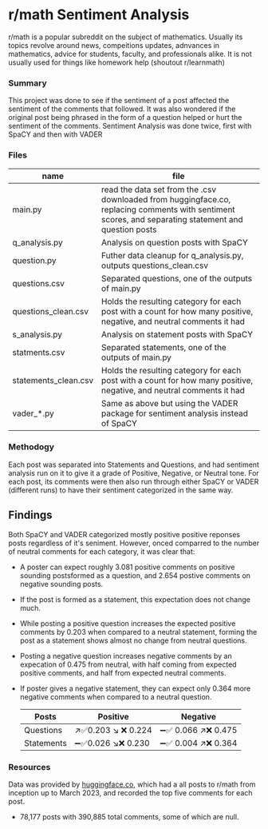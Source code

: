 # r/math Sentiment Analysis
r/math is a popular subreddit on the subject of mathematics. Usually its topics revolve around news, compeitions updates, adnvances in mathematics, advice for students, faculty, and professionals alike. It is not usually used for things like homework help (shoutout r/learnmath)

### Summary
This project was done to see if the sentiment of a post affected the sentiment of the comments that followed. 
It was also wondered if the original post being phrased in the form of a question helped or hurt the sentiment of the comments. 
Sentiment Analysis was done twice, first with SpaCY and then with VADER

### Files
| name  |file   |
|---|---|
| main.py  | read the data set from the .csv downloaded from huggingface.co, replacing comments with sentiment scores, and separating statement and question posts  |
| q_analysis.py | Analysis on question posts with SpaCY |
| question.py | Futher data cleanup for q_analysis.py, outputs questions_clean.csv|
|questions.csv| Separated questions, one of the outputs of main.py|
| questions_clean.csv | Holds the resulting category for each post with a count for how many positive, negative, and neutral comments it had  | 
| s_analysis.py | Analysis on statement posts with SpaCY |
| statments.csv | Separated statements, one of the outputs of main.py|
| statements_clean.csv | Holds the resulting category for each post with a count for how many positive, negative, and neutral comments it had  | 
|vader_*.py | Same as above but using the VADER package for sentiment analysis instead of SpaCY|

### Methodogy
Each post was separated into Statements and Questions, and had sentiment analysis run on it to give it a grade of Positive, Negative, or Neutral tone. 
For each post, its comments were then also run through either SpaCY or VADER (different runs) to have their sentiment categorized in the same way. 

## Findings
Both SpaCY and VADER categorized mostly positive positive reponses posts regardless of it's seniment. However, onced comparred to the number of neutral comments for each category, it was clear that:
- A poster can expect roughly 3.081 positive comments on positive sounding postsformed as a question, and 2.654 postive comments on negative sounding posts.
- If the post is formed as a statement, this expectation does not change much.
- While posting a positive question increases the expected positive comments by 0.203 when compared to a neutral statement, forming the post as a statement shows almost no change from neutral questions.
- Posting a negative question increases negative comments by an expecation of 0.475 from neutral, with half coming from expected positive comments, and half from expected neutral comments.
- If poster gives a negative statement, they can expect only 0.364 more negative comments when compared to a neutral question.

  | Posts | Positive | Negative  |
  |--|-|-|
  |Questions | ↗️✅0.203 ↘️ ❌ 0.224 | ➖✅ 0.066 ↗️❌ 0.475 |
  | Statements| ➖✅0.026 ↘️❌ 0.230 | ➖✅ 0.004 ↗️❌ 0.364 | 
### Resources
Data was provided by [huggingface.co](https://huggingface.co/datasets/P1ayer-1/reddit-math), which had a all posts to r/math from inception up to March 2023, and recorded the top five comments for each post.  
- 78,177 posts with 390,885 total comments, some of which are null.

